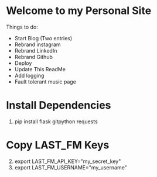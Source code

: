 # Welcome to my Personal Site

Things to do:
* Start Blog (Two entries)
* Rebrand instagram
* Rebrand LinkedIn
* Rebrand Github
* Deploy
* Update This ReadMe
* Add logging
* Fault tolerant music page 


# Install Dependencies
1. pip install flask gitpython requests

# Copy LAST_FM Keys
2. export LAST_FM_API_KEY="my_secret_key"
2. export LAST_FM_USERNAME="my_username"
